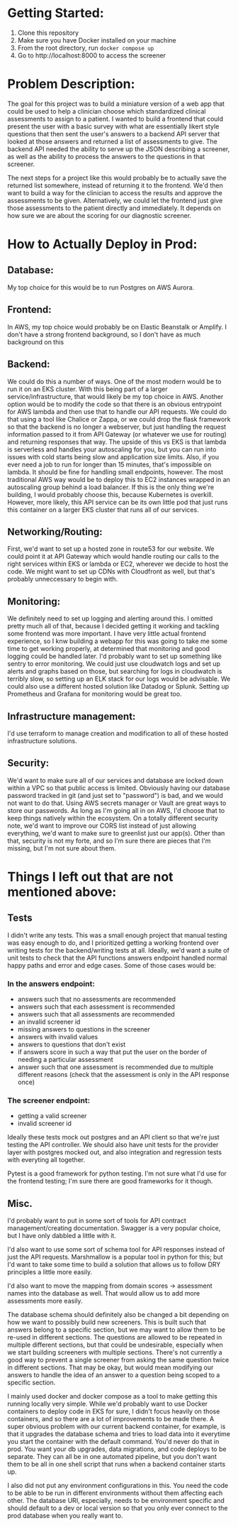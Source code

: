 # Getting Started:
1. Clone this repository
2. Make sure you have Docker installed on your machine
3. From the root directory, run `docker compose up`
4. Go to http://localhost:8000 to access the screener

# Problem Description:
The goal for this project was to build a miniature version of a web app that could be used to help a clinician choose which standardized clinical assessments to assign to a patient. 
I wanted to build a frontend that could present the user with a basic survey with what are essentially likert style questions that then sent the user's answers to a backend API server that looked at those answers and returned a list of assessments to give. 
The backend API needed the ability to serve up the JSON describing a screener, as well as the ability to process the answers to the questions in that screener.

The next steps for a project like this would probably be to actually save the returned list somewhere, instead of returning it to the frontend. We'd then want to build a way for the clinician to access the results and approve the assessments to be given. Alternatively, we could let the frontend just give those assessments to the patient directly and immediately. It depends on how sure we are about the scoring for our diagnostic screener.


# How to Actually Deploy in Prod:
## Database:
My top choice for this would be to run Postgres on AWS Aurora.

## Frontend:
In AWS, my top choice would probably be on Elastic Beanstalk or Amplify. I don't have a strong frontend background, so I don't have as much background on this

## Backend:
We could do this a number of ways. One of the most modern would be to run it on an EKS cluster. With this being part of a larger service/infrastructure, that would likely be my top choice in AWS.
Another option would be to modify the code so that there is an obvious entrypoint for AWS lambda and then use that to handle our API requests. We could do that using a tool like Chalice or Zappa, or we could drop the flask framework so that the backend is no longer a webserver, but just handling the request information passed to it from API Gateway (or whatever we use for routing) and returning responses that way. The upside of this vs EKS is that lambda is serverless and handles your autoscaling for you, but you can run into issues with cold starts being slow and application size limits. Also, if you ever need a job to run for longer than 15 minutes, that's impossible on lambda. It should be fine for handling small endpoints, however. 
The most traditional AWS way would be to deploy this to EC2 instances wrapped in an autoscaling group behind a load balancer. If this is the only thing we're building, I would probably choose this, because Kubernetes is overkill. However, more likely, this API service can be its own little pod that just runs this container on a larger EKS cluster that runs all of our services.

## Networking/Routing:
First, we'd want to set up a hosted zone in route53 for our website. We could point it at API Gateway which would handle routing our calls to the right services within EKS or lambda or EC2, wherever we decide to host the code.
We might want to set up CDNs with Cloudfront as well, but that's probably unneccessary to begin with.

## Monitoring:
We definitely need to set up logging and alerting around this. I omitted pretty much all of that, because I decided getting it working and tackling some frontend was more important. I have very little actual frontend experience, so I knw building a webapp for this was going to take me some time to get working properly, at determined that monitoring and good logging could be handled later.
I'd probably want to set up something like sentry to error monitoring. We could just use cloudwatch logs and set up alerts and graphs based on those, but searching for logs in cloudwatch is terribly slow, so setting up an ELK stack for our logs would be advisable. We could also use a different hosted solution like Datadog or Splunk. Setting up Prometheus and Grafana for monitoring would be great too.

## Infrastructure management:
I'd use terraform to manage creation and modification to all of these hosted infrastructure solutions.

## Security:
We'd want to make sure all of our services and database are locked down within a VPC so that public access is limited.
Obviously having our database password tracked in git (and just set to "password") is bad, and we would not want to do that. Using AWS secrets manager or Vault are great ways to store our passwords. As long as I'm going all in on AWS, I'd choose that to keep things natively within the ecosystem.
On a totally different security note, we'd want to improve our CORS list instead of just allowing everything, we'd want to make sure to greenlist just our app(s).
Other than that, security is not my forte, and so I'm sure there are pieces that I'm missing, but I'm not sure about them.


# Things I left out that are not mentioned above:
## Tests
 I didn't write any tests. This was a small enough project that manual testing was easy enough to do, and I prioritized getting a working frontend over writing tests for the backend/writing tests at all. Ideally, we'd want a suite of unit tests to check that the API functions answers endpoint handled normal happy paths and error and edge cases. Some of those cases would be:
 ### In the answers endpoint:
- answers such that no assessments are recommended
- answers such that each assessment is recommended
- answers such that all assessments are recommended
- an invalid screener id
- missing answers to questions in the screener
- answers with invalid values
- answers to questions that don't exist
- if answers score in such a way that put the user on the border of needing a particular assessment
- answer such that one assessment is recommended due to multiple different reasons (check that the assessment is only in the API response once)
### The screener endpoint:
- getting a valid screener
- invalid screener id

Ideally these tests mock out postgres and an API client so that we're just testing the API controller. We should also have unit tests for the provider layer with postgres mocked out, and also integration and regression tests with everyting all together.

Pytest is a good framework for python testing. I'm not sure what I'd use for the frontend testing; I'm sure there are good frameworks for it though.

## Misc.
I'd probably want to put in some sort of tools for API contract management/creating documentation. Swagger is a very popular choice, but I have only dabbled a little with it.

I'd also want to use some sort of schema tool for API responses instead of just the API requests. Marshmallow is a popular tool in python for this; but I'd want to take some time to build a solution that allows us to follow DRY principles a little more easily.

I'd also want to move the mapping from domain scores -> assessment names into the database as well. That would allow us to add more assessments more easily.

The database schema should definitely also be changed a bit depending on how we want to possibly build new screeners. This is built such that answers belong to a specific section, but we may want to allow them to be re-used in different sections. The questions are allowed to be repeated in multiple different sections, but that could be undesirable, especially when we start building screeners with multiple sections. There's not currently a good way to prevent a single screener from asking the same question twice in different sections. That may be okay, but would mean modifying our answers to handle the idea of an answer to a question being scoped to a specific section.

I mainly used docker and docker compose as a tool to make getting this running locally very simple. While we'd probably want to use Docker containers to deploy code in EKS for sure, I didn't focus heavily on those containers, and so there are a lot of improvements to be made there. A super obvious problem with our current backend container, for example, is that it upgrades the database schema and tries to load data into it everytime you start the container with the default command. You'd never do that in prod. You want your db upgrades, data migrations, and code deploys to be separate. They can all be in one automated pipeline, but you don't want them to be all in one shell script that runs when a backend container starts up.

I also did not put any environment configurations in this. You need the code to be able to be run in different environments without them affecting each other. The database URI, especially, needs to be environment specific and should default to a dev or local version so that you only ever connect to the prod database when you really want to.
